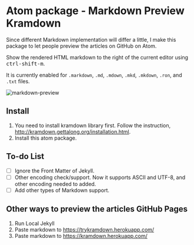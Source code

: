 # Atom package -  Markdown Preview Kramdown

Since different Markdown implementation will differ a little, I make this package to let people preview the articles on GitHub on Atom.   

Show the rendered HTML markdown to the right of the current editor using <kbd>ctrl-shift-m</kbd>.

It is currently enabled for `.markdown`, `.md`, `.mdown`, `.mkd`, `.mkdown`, `.ron`, and `.txt` files.

![markdown-preview](https://cloud.githubusercontent.com/assets/378023/10013086/24cad23e-6149-11e5-90e6-663009210218.png)

## Install

1. You need to install kramdown library first. Follow the instruction, http://kramdown.gettalong.org/installation.html. 
2. Install this atom package. 

## To-do List 

- [ ] Ignore the Front Matter of Jekyll.
- [ ] Other encoding check/support. Now it supports ASCII and UTF-8, and other encoding needed to added. 
- [ ] Add other types of Markdown support. 

## Other ways to preview the articles GitHub Pages 
1. Run Local Jekyll
2. Paste markdown to https://trykramdown.herokuapp.com/
3. Paste markdown to https://kramdown.herokuapp.com/
